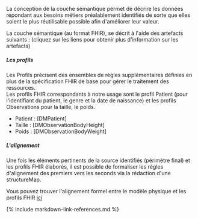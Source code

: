 
La conception de la couche sémantique permet de décrire les données répondant aux besoins métiers préalablement identifiés de sorte que elles soient le plus réutilisable possible afin d'améliorer leur valeur.

La couche sémantique (au format FHIR), se décrit à l'aide des artefacts suivants :
(cliquez sur les liens pour obtenir plus d'information sur les artefacts)

##### Les profils
Les Profils précisent des ensembles de règles supplémentaires définies en plus de la spécification FHIR de base pour 
gérer le traitement des ressources.  
Les profils FHIR correspondants à notre usage sont le profil Patient (pour l'identifiant du patient, le genre et la date de naissance) 
et les profils Observations pour la taille, le poids.

  * Patient : [DMPatient]
  * Taille : [DMObservationBodyHeight]
  * Poids : [DMObservationBodyWeight] 
  
##### L'alignement
Une fois les éléments pertinents de la source identifiés (périmètre final) et les profils FHIR élaborés, il est possible de formaliser les règles d'alignement des premiers vers les seconds via la rédaction d'une structureMap. 

Vous pouvez trouver l'alignement formel entre le modèle physique et les profils FHIR [ici](StructureMap-CorePhysical2FHIR.html)


{% include markdown-link-references.md %}